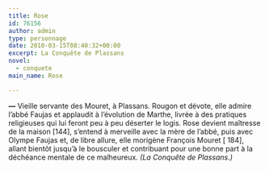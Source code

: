 ```yaml
---
title: Rose
id: 76156
author: admin
type: personnage
date: 2010-03-15T08:40:32+00:00
excerpt: La Conquête de Plassans
novel:
  - conquete
main_name: Rose

---
```

**—** Vieille servante des Mouret, à Plassans. Rougon et dévote, elle admire l&rsquo;abbé Faujas et applaudit à l&rsquo;évolution de Marthe, livrée à des pratiques religieuses qui lui feront peu à peu déserter le logis. Rose devient maîtresse de la maison [144], s&rsquo;entend à merveille avec la mère de l&rsquo;abbé, puis avec Olympe Faujas et, de libre allure, elle morigène François Mouret [ 184], allant bientôt jusqu&rsquo;à le bousculer et contribuant pour une bonne part à la déchéance mentale de ce malheureux. _(La Conquête de Plassans.)_